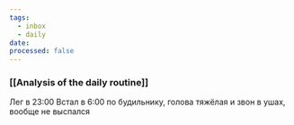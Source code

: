 ```yaml
---
tags:
  - inbox
  - daily
date:
processed: false
---
```

### [[Analysis of the daily routine]]
Лег в 23:00
Встал в 6:00 по будильнику, голова тяжёлая и звон в ушах, вообще не выспался